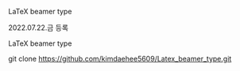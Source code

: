 LaTeX beamer type

2022.07.22.금   등록

LaTeX beamer type
 


git clone https://github.com/kimdaehee5609/Latex_beamer_type.git


